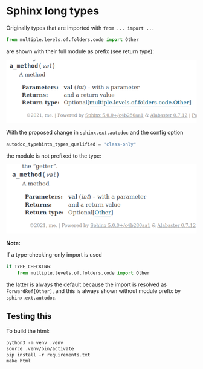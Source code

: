 # Sphinx long types

Originally types that are imported with `from ... import ...`
```python
from multiple.levels.of.folders.code import Other
```
are shown with their full module as prefix (see return type):

![img](Screenshot_pre.png)

With the proposed change in `sphinx.ext.autodoc` and the config option
```python
autodoc_typehints_types_qualified = "class-only"
```
the module is not prefixed to the type:

![img](Screenshot_post.png)

**Note:**

If a type-checking-only import is used
```python
if TYPE_CHECKING:
    from multiple.levels.of.folders.code import Other
```
the latter is always the default because the import is resolved as `ForwardRef[Other]`, and this is always shown without module prefix by `sphinx.ext.autodoc`.


## Testing this

To build the html:
```
python3 -m venv .venv
source .venv/bin/activate
pip install -r requirements.txt
make html
```
